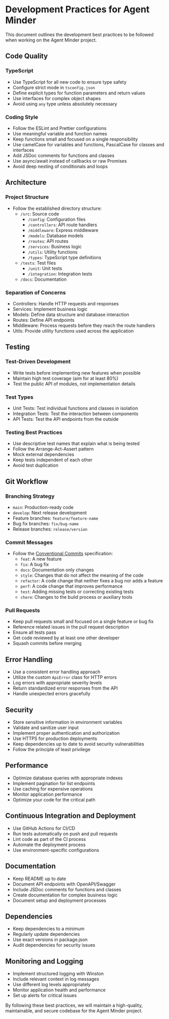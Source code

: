 # Development Practices for Agent Minder

This document outlines the development best practices to be followed when working on the Agent Minder project.

## Code Quality

### TypeScript

- Use TypeScript for all new code to ensure type safety
- Configure strict mode in `tsconfig.json`
- Define explicit types for function parameters and return values
- Use interfaces for complex object shapes
- Avoid using `any` type unless absolutely necessary

### Coding Style

- Follow the ESLint and Prettier configurations
- Use meaningful variable and function names
- Keep functions small and focused on a single responsibility
- Use camelCase for variables and functions, PascalCase for classes and interfaces
- Add JSDoc comments for functions and classes
- Use async/await instead of callbacks or raw Promises
- Avoid deep nesting of conditionals and loops

## Architecture

### Project Structure

- Follow the established directory structure:
  - `/src`: Source code
    - `/config`: Configuration files
    - `/controllers`: API route handlers
    - `/middleware`: Express middleware
    - `/models`: Database models
    - `/routes`: API routes
    - `/services`: Business logic
    - `/utils`: Utility functions
    - `/types`: TypeScript type definitions
  - `/tests`: Test files
    - `/unit`: Unit tests
    - `/integration`: Integration tests
  - `/docs`: Documentation

### Separation of Concerns

- Controllers: Handle HTTP requests and responses
- Services: Implement business logic
- Models: Define data structure and database interaction
- Routes: Define API endpoints
- Middleware: Process requests before they reach the route handlers
- Utils: Provide utility functions used across the application

## Testing

### Test-Driven Development

- Write tests before implementing new features when possible
- Maintain high test coverage (aim for at least 80%)
- Test the public API of modules, not implementation details

### Test Types

- Unit Tests: Test individual functions and classes in isolation
- Integration Tests: Test the interaction between components
- API Tests: Test the API endpoints from the outside

### Testing Best Practices

- Use descriptive test names that explain what is being tested
- Follow the Arrange-Act-Assert pattern
- Mock external dependencies
- Keep tests independent of each other
- Avoid test duplication

## Git Workflow

### Branching Strategy

- `main`: Production-ready code
- `develop`: Next release development
- Feature branches: `feature/feature-name`
- Bug fix branches: `fix/bug-name`
- Release branches: `release/version`

### Commit Messages

- Follow the [Conventional Commits](https://www.conventionalcommits.org/) specification:
  - `feat`: A new feature
  - `fix`: A bug fix
  - `docs`: Documentation only changes
  - `style`: Changes that do not affect the meaning of the code
  - `refactor`: A code change that neither fixes a bug nor adds a feature
  - `perf`: A code change that improves performance
  - `test`: Adding missing tests or correcting existing tests
  - `chore`: Changes to the build process or auxiliary tools

### Pull Requests

- Keep pull requests small and focused on a single feature or bug fix
- Reference related issues in the pull request description
- Ensure all tests pass
- Get code reviewed by at least one other developer
- Squash commits before merging

## Error Handling

- Use a consistent error handling approach
- Utilize the custom `ApiError` class for HTTP errors
- Log errors with appropriate severity levels
- Return standardized error responses from the API
- Handle unexpected errors gracefully

## Security

- Store sensitive information in environment variables
- Validate and sanitize user input
- Implement proper authentication and authorization
- Use HTTPS for production deployments
- Keep dependencies up to date to avoid security vulnerabilities
- Follow the principle of least privilege

## Performance

- Optimize database queries with appropriate indexes
- Implement pagination for list endpoints
- Use caching for expensive operations
- Monitor application performance
- Optimize your code for the critical path

## Continuous Integration and Deployment

- Use GitHub Actions for CI/CD
- Run tests automatically on push and pull requests
- Lint code as part of the CI process
- Automate the deployment process
- Use environment-specific configurations

## Documentation

- Keep README up to date
- Document API endpoints with OpenAPI/Swagger
- Include JSDoc comments for functions and classes
- Create documentation for complex business logic
- Document setup and deployment processes

## Dependencies

- Keep dependencies to a minimum
- Regularly update dependencies
- Use exact versions in package.json
- Audit dependencies for security issues

## Monitoring and Logging

- Implement structured logging with Winston
- Include relevant context in log messages
- Use different log levels appropriately
- Monitor application health and performance
- Set up alerts for critical issues

By following these best practices, we will maintain a high-quality, maintainable, and secure codebase for the Agent Minder project.